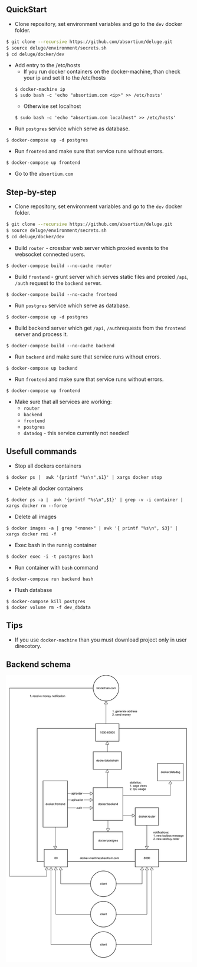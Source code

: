 ## QuickStart
* Clone repository, set environment variables and go to the `dev` docker folder.
```bash
$ git clone --recursive https://github.com/absortium/deluge.git
$ source deluge/environment/secrets.sh
$ cd deluge/docker/dev
```
* Add entry to the /etc/hosts
   * If you run docker containers on the docker-machine, than check your ip and set it to the /etc/hosts
   ```
   $ docker-machine ip
   $ sudo bash -c 'echo "absortium.com <ip>" >> /etc/hosts'
   ```
   * Otherwise set localhost
   ```
   $ sudo bash -c 'echo "absortium.com localhost" >> /etc/hosts'
   ```
* Run `postgres` service which serve as database.
```
$ docker-compose up -d postgres
```
* Run `frontend` and make sure that service runs without errors.
```
$ docker-compose up frontend
```
* Go to the `absortium.com`
    
## Step-by-step
* Clone repository, set environment variables and go to the `dev` docker folder.
```bash
$ git clone --recursive https://github.com/absortium/deluge.git
$ source deluge/environment/secrets.sh
$ cd deluge/docker/dev
```
* Build `router` - crossbar web server which proxied events to the websocket connected users.
```
$ docker-compose build --no-cache router
```

* Build `frontend` - grunt server which serves static files and proxied `/api`, `/auth` request to the `backend` server.
```
$ docker-compose build --no-cache frontend
```

* Run `postgres` service which serve as database.
```
$ docker-compose up -d postgres
```

* Build backend server which get `/api`, `/auth`requests from the `frontend` server and process it.
```
$ docker-compose build --no-cache backend
```

* Run `backend` and make sure that service runs without errors.
```
$ docker-compose up backend
```

* Run `frontend` and make sure that service runs without errors.
```
$ docker-compose up frontend
```

* Make sure that all services are working:
    * `router`
    * `backend`
    * `frontend`
    * `postgres`
    * `datadog` - this service currently not needed!

## Usefull commands
* Stop all dockers containers
```
$ docker ps |  awk '{printf "%s\n",$1}' | xargs docker stop
```
* Delete all docker containers
```
$ docker ps -a |  awk '{printf "%s\n",$1}' | grep -v -i container | xargs docker rm --force
```
* Delete all <none> images
```
$ docker images -a | grep "<none>" | awk '{ printf "%s\n", $3}' | xargs docker rmi -f
```
* Exec bash in the runnig container
```
$ docker exec -i -t postgres bash
```
* Run container with `bash` command
```
$ docker-compose run backend bash
```
* Flush database
```
$ docker-compose kill postgres
$ docker volume rm -f dev_dbdata
```

## Tips
* If you use `docker-machine` than you must download project only in user direcotory.


## Backend schema
![alt tag](/docs/schema/main.png)
